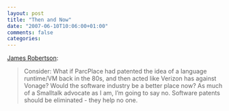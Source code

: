 ```yaml
---
layout: post
title: "Then and Now"
date: "2007-06-10T10:06:00+01:00"
comments: false
categories: 
---
```


<p><a href="http://www.cincomsmalltalk.com/blog/blogView?showComments=true&#38;entry=3358869283">James Robertson</a>:</p>

<blockquote>
<p>Consider: What if ParcPlace had patented the idea of a language runtime/VM back in the 80s, and then acted like Verizon has against Vonage? Would the software industry be a better place now? As much of a Smalltalk advocate as I am, I&#8217;m going to say no. Software patents should be eliminated - they help no one.</p>
</blockquote>


